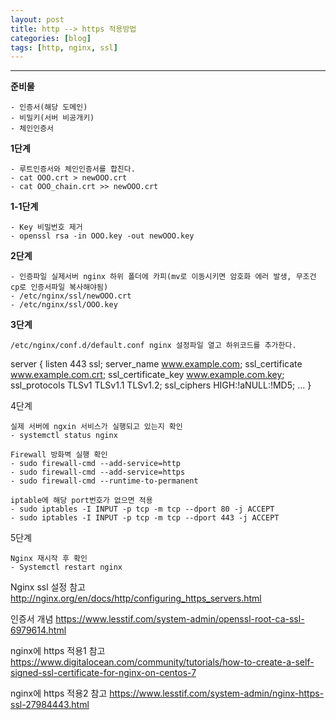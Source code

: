 ```yaml
---
layout: post
title: http --> https 적용방법
categories: [blog]
tags: [http, nginx, ssl]
---
```



---

__준비물__


	- 인증서(해당 도메인)
	- 비밀키(서버 비공개키)
	- 체인인증서

__1단계__


    - 루트인증서와 체인인증서를 합친다.
    - cat OOO.crt > newOOO.crt
	- cat OOO_chain.crt >> newOOO.crt

__1-1단계__


	- Key 비밀번호 제거
	- openssl rsa -in OOO.key -out newOOO.key
	
__2단계__


	- 인증파일 실제서버 nginx 하위 폴더에 카피(mv로 이동시키면 암호화 에러 발생, 무조건 cp로 인증서파일 복사해야됨)
	- /etc/nginx/ssl/newOOO.crt
	- /etc/nginx/ssl/OOO.key

__3단계__


	/etc/nginx/conf.d/default.conf nginx 설정파일 열고 하위코드를 추가한다.
server {
    listen              443 ssl;
    server_name         www.example.com;
    ssl_certificate     www.example.com.crt;
    ssl_certificate_key www.example.com.key;
    ssl_protocols       TLSv1 TLSv1.1 TLSv1.2;
    ssl_ciphers         HIGH:!aNULL:!MD5;
    ...
}


4단계


	실제 서버에 ngxin 서비스가 실행되고 있는지 확인
	- systemctl status nginx
	
	Firewall 방화벽 실행 확인
	- sudo firewall-cmd --add-service=http
	- sudo firewall-cmd --add-service=https
	- sudo firewall-cmd --runtime-to-permanent

	iptable에 해당 port번호가 없으면 적용
	- sudo iptables -I INPUT -p tcp -m tcp --dport 80 -j ACCEPT
	- sudo iptables -I INPUT -p tcp -m tcp --dport 443 -j ACCEPT

5단계


	Nginx 재시작 후 확인
	- Systemctl restart nginx 


Nginx ssl 설정 참고 <http://nginx.org/en/docs/http/configuring_https_servers.html>

인증서 개념 <https://www.lesstif.com/system-admin/openssl-root-ca-ssl-6979614.html>

nginx에 https 적용1 참고 <https://www.digitalocean.com/community/tutorials/how-to-create-a-self-signed-ssl-certificate-for-nginx-on-centos-7>

nginx에 https 적용2 참고 <https://www.lesstif.com/system-admin/nginx-https-ssl-27984443.html>

